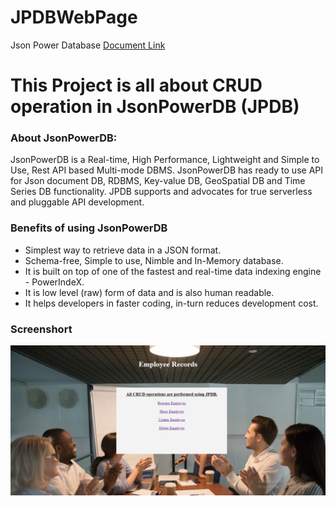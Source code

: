 # JPDBWebPage
Json Power Database
<a href="https://login2explore.com/jpdb/docs.html">Document Link</a>
<h1>This Project is all about CRUD operation in JsonPowerDB (JPDB)</h1>

<h3>About JsonPowerDB:</h3>
JsonPowerDB is a Real-time, High Performance, Lightweight and Simple to Use, Rest API based Multi-mode DBMS. JsonPowerDB has ready to use API for Json document DB, RDBMS, Key-value DB, GeoSpatial DB and Time Series DB functionality. JPDB supports and advocates for true serverless and pluggable API development.

<h3>Benefits of using JsonPowerDB</h3>
<ul>
<li>Simplest way to retrieve data in a JSON format.</li>
<li>Schema-free, Simple to use, Nimble and In-Memory database.</li>
<li>It is built on top of one of the fastest and real-time data indexing engine - PowerIndeX.</li>
<li>It is low level (raw) form of data and is also human readable.</li>
<li>It helps developers in faster coding, in-turn reduces development cost.</li>
</ul>

<h3>Screenshort</h3>
<img src="https://github.com/Khushi17380/JSDBWebPage/blob/main/jpdb.png">
